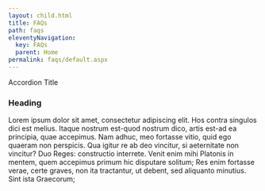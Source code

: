 ```yaml
---
layout: child.html
title: FAQs
path: faqs
eleventyNavigation:
  key: FAQs
  parent: Home
permalink: faqs/default.aspx
---
```

<div class='accordion'><div class='accordion__title'>Accordion Title</div>
<div class='accordion__panel'>

### Heading

Lorem ipsum dolor sit amet, consectetur adipiscing elit. Hos contra singulos dici est melius. Itaque nostrum est-quod nostrum dico, artis est-ad ea principia, quae accepimus. Nam adhuc, meo fortasse vitio, quid ego quaeram non perspicis. Qua igitur re ab deo vincitur, si aeternitate non vincitur? Duo Reges: constructio interrete. Venit enim mihi Platonis in mentem, quem accepimus primum hic disputare solitum; Res enim fortasse verae, certe graves, non ita tractantur, ut debent, sed aliquanto minutius. Sint ista Graecorum; 

</div>
</div>
